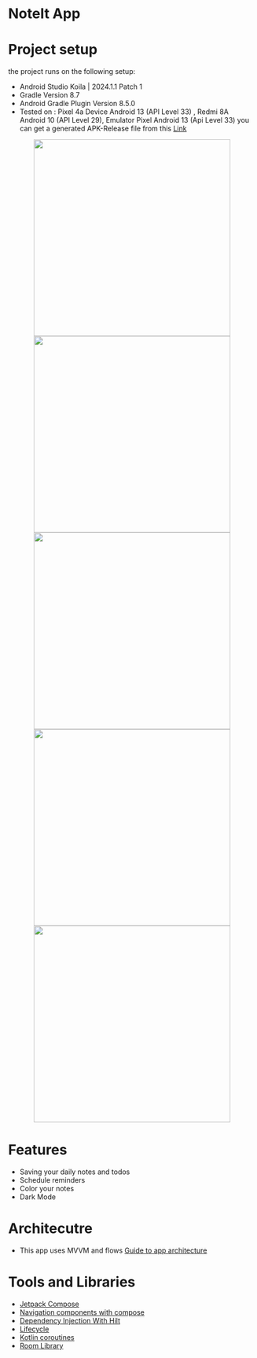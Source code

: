 # NoteIt App

# Project setup

 the project runs on the following setup:
 - Android Studio Koila | 2024.1.1 Patch 1
 - Gradle Version 8.7
 - Android Gradle Plugin Version 8.5.0
 - Tested on : Pixel 4a Device Android 13 (API Level 33) , Redmi 8A Android 10 (API Level 29), Emulator Pixel Android 13 (Api Level 33)
   you can get a generated APK-Release file from this [Link](https://drive.google.com/file/d/1qcH2oej8tUVeLvtFt1eqC4cstcTGT8fH/view?usp=sharing)

<div>
 <p align="center">
<img src="https://github.com/user-attachments/assets/865ecfd2-4311-474c-9365-b54eecc1a3be"height="400" >
<img src="https://github.com/user-attachments/assets/ab33dd39-cfe2-4d1f-8462-0ab77d5fe939"height="400" >
<img src="https://github.com/user-attachments/assets/cc1dba2a-e014-4811-986f-5112a9535147"height="400" >
<img src="https://github.com/user-attachments/assets/00948ea2-351d-4141-9ca2-977951e06d39"height="400" >
<img src="https://github.com/user-attachments/assets/aad6d912-4c9f-4ff3-a35f-3486ad147c06"height="400" >
 <div>

  
# Features
- Saving your daily notes and todos
- Schedule reminders
- Color your notes
- Dark Mode
  
# Architecutre
- This app uses MVVM and flows [Guide to app architecture](https://developer.android.com/topic/architecture)

# Tools and Libraries
- [Jetpack Compose](https://developer.android.com/develop/ui/compose/tutorial)
- [Navigation components with compose](https://developer.android.com/develop/ui/compose/navigation)
- [Dependency Injection With Hilt](https://developer.android.com/training/dependency-injection/hilt-android)
- [Lifecycle](https://developer.android.com/jetpack/androidx/releases/lifecycle)
- [Kotlin coroutines](https://developer.android.com/kotlin/coroutines)
- [Room Library](https://developer.android.com/training/data-storage/room)

  
   

